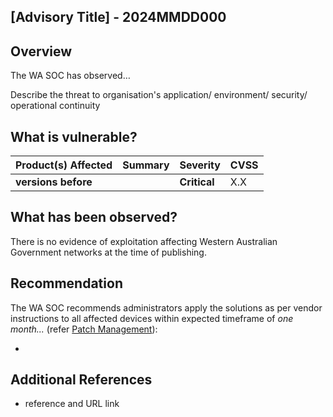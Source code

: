 ## \[Advisory Title\] - 2024MMDD000

## Overview

The WA SOC has observed…

Describe the threat to organisation's application/ environment/ security/ operational continuity

## What is vulnerable?

| Product(s) Affected                                                   | Summary                                                                                                                                                                                                                                                                                                 | Severity     | CVSS |
| --------------------------------------------------------------------- | ------------------------------------------------------------------------------------------------------------------------------------------------------------------------------------------------------------------------------------------------------------------------------------------------------- | ------------ | ---- |
|  **versions before**  |  | **Critical** | X.X  |

## What has been observed?

There is no evidence of exploitation affecting Western Australian Government networks at the time of publishing.

## Recommendation

The WA SOC recommends administrators apply the solutions as per vendor instructions to all affected devices within expected timeframe of *one month...* (refer [Patch Management](../guidelines/patch-management.md)):

- <Vendor URL>

## Additional References

- reference and URL link
